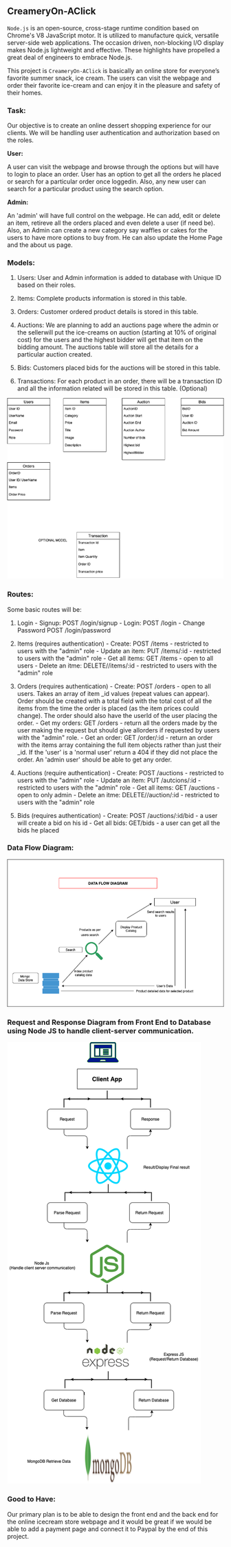 ## CreameryOn-AClick


`Node.js` is an open-source, cross-stage runtime condition based on Chrome's V8 JavaScript motor. It is utilized to manufacture quick, versatile server-side web applications. The occasion driven, non-blocking I/O display makes Node.js lightweight and effective. These highlights have propelled a great deal of engineers to embrace Node.js.


This project is `CreameryOn-AClick` is basically an online store for everyone’s favorite summer snack, ice cream. The users can visit the webpage and order their favorite ice-cream and can enjoy it in the pleasure and safety of their homes. 


### Task:

Our objective is to create an online dessert shopping experience for our clients. 
We will be handling user authentication and authorization based on the roles. 


**User:**

A user can visit the webpage and browse through the options but will have to login to place an order. User has an option to get all the orders he placed or search for a particular order once loggedin. Also, any new user can search for a particular product using the search option. 


**Admin:**

An 'admin' will have full control on the webpage. He can add, edit or delete an item, retireve all the orders placed and even delete a user (if need be). Also, an Admin can create a new category say waffles or cakes for the users to have more options to buy from. He can also update the Home Page and the about us page. 



### Models:

1.	Users: User and Admin information is added to database with Unique ID based on their roles.

2.	Items: Complete products information is stored in this table.

3.	Orders: Customer ordered product details is stored in this table.

4.  Auctions: We are planning to add an auctions page where the admin or the sellerwill put the ice-creams on auction               (starting at 10% of original cost) for the users and the highest bidder will get that item on the                     bidding amount. The auctions table will store all the details for a particular auction created. 
   
5. Bids: Customers placed bids for the auctions will be stored in this table.

6. Transactions: For each product in an order, there will be a transaction ID and all the information related will be stored in this table. (Optional)

![layout](models.png)
  

### Routes: 

Some basic routes will be:

1. 	Login
		- Signup: POST /login/signup
		- Login: POST /login
		- Change Password POST /login/password

2.	Items (requires authentication)
		- Create: POST /items - restricted to users with the "admin" role
	    - Update an item: PUT /items/:id - restricted to users with the "admin" role
	    - Get all items: GET /items - open to all users
	    - Delete an itme: DELETE//items/:id - restricted to users with the "admin" role

3.	Orders (requires authentication)
		- Create: POST /orders - open to all users. 
    		 Takes an array of item _id values (repeat values can appear). Order should be created with a total field with the total cost of all the items from the time the order is placed (as the item prices could change). The order should also have the userId of the user placing the order.
		- Get my orders: GET /orders - return all the orders made by the user making the request but should give allorders if requested by users with the "admin" role.
		- Get an order: GET /order/:id - return an order with the items array containing the full item objects rather than just their _id. If the 'user' is a 'normal user' return a 404 if they did not place the order. An 'admin user' should be able to get any order.

4.  Auctions (require authentication)
    	- Create: POST /auctions - restricted to users with the "admin" role
	    - Update an item: PUT /autcions/:id - restricted to users with the "admin" role
	    - Get all items: GET /auctions - open to only admin
	    - Delete an itme: DELETE//auction/:id - restricted to users with the "admin" role

5.  Bids (requires authentication)
		- Create: POST /auctions/:id/bid - a user will create a bid on his id
		- Get all bids: GET/bids - a user can get all the bids he placed

### Data Flow Diagram:
![layout](Data_Flow.png)


### Request and Response Diagram from Front End to Database using Node JS to handle client-server communication.  
![layout](Request_and_Response.png)
 

### Good to Have: 

Our primary plan is to be able to design the front end and the back end for the online icecream store webpage and it would be great if we would be able to add a payment page and connect it to Paypal by the end of this project.

